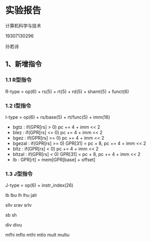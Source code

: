 #  实验报告

计算机科学与技术

19307130296

孙若诗

## 1、新增指令

### 1.1 R型指令

R-type = op(6) + rs(5) + rt(5) + rd(5) + shamt(5) + funct(6)



### 1.2 I型指令

I-type = op(6) + rs/base(5) + rt/func(5) + imm(16)

* bgtz : if(GPR[rs] > 0)  pc += 4 + imm << 2
* blez : if(GPR[rs] <= 0)  pc += 4 + imm << 2
* bgez : if(GPR[rs] >= 0)  pc += 4 + imm << 2
* bgezal : if(GPR[rs] >= 0)  GPR[31] = pc + 8, pc += 4 + imm << 2
* bltz : if(GPR[rs] < 0)  pc += 4 + imm << 2
* bltzal : if(GPR[rs] < 0)  GPR[31] = pc + 8, pc += 4 + imm << 2
* lb : GPR[rt] = mem[GPR[base] + offset]


### 1.3 J型指令

J-type = op(6) + instr_index(26)


lb lbu lh lhu jalr 

sllv srav srlv

sb sh

div divu

mfhi mflo mthi mtlo mult multu
